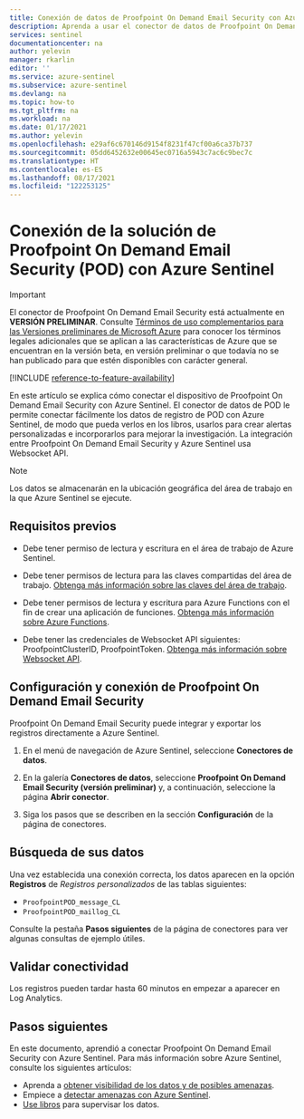 ```yaml
---
title: Conexión de datos de Proofpoint On Demand Email Security con Azure Sentinel | Microsoft Docs
description: Aprenda a usar el conector de datos de Proofpoint On Demand Email Security para extraer registros de POD Email Security y exportalos a Azure Sentinel. Vea los datos de POD Email Security en los libros, cree alertas y mejore la investigación.
services: sentinel
documentationcenter: na
author: yelevin
manager: rkarlin
editor: ''
ms.service: azure-sentinel
ms.subservice: azure-sentinel
ms.devlang: na
ms.topic: how-to
ms.tgt_pltfrm: na
ms.workload: na
ms.date: 01/17/2021
ms.author: yelevin
ms.openlocfilehash: e29af6c670146d9154f8231f47cf00a6ca37b737
ms.sourcegitcommit: 05dd6452632e00645ec0716a5943c7ac6c9bec7c
ms.translationtype: HT
ms.contentlocale: es-ES
ms.lasthandoff: 08/17/2021
ms.locfileid: "122253125"
---
```

# <a name="connect-your-proofpoint-on-demand-email-security-pod-solution-to-azure-sentinel"></a>Conexión de la solución de Proofpoint On Demand Email Security (POD) con Azure Sentinel

> [!IMPORTANT]
> El conector de Proofpoint On Demand Email Security está actualmente en **VERSIÓN PRELIMINAR**. Consulte [Términos de uso complementarios para las Versiones preliminares de Microsoft Azure](https://azure.microsoft.com/support/legal/preview-supplemental-terms/) para conocer los términos legales adicionales que se aplican a las características de Azure que se encuentran en la versión beta, en versión preliminar o que todavía no se han publicado para que estén disponibles con carácter general.

[!INCLUDE [reference-to-feature-availability](includes/reference-to-feature-availability.md)]

En este artículo se explica cómo conectar el dispositivo de Proofpoint On Demand Email Security con Azure Sentinel. El conector de datos de POD le permite conectar fácilmente los datos de registro de POD con Azure Sentinel, de modo que pueda verlos en los libros, usarlos para crear alertas personalizadas e incorporarlos para mejorar la investigación.  La integración entre Proofpoint On Demand Email Security y Azure Sentinel usa Websocket API.

> [!NOTE]
> Los datos se almacenarán en la ubicación geográfica del área de trabajo en la que Azure Sentinel se ejecute.

## <a name="prerequisites"></a>Requisitos previos

- Debe tener permiso de lectura y escritura en el área de trabajo de Azure Sentinel.

- Debe tener permisos de lectura para las claves compartidas del área de trabajo. [Obtenga más información sobre las claves del área de trabajo](../azure-monitor/agents/log-analytics-agent.md#workspace-id-and-key).

- Debe tener permisos de lectura y escritura para Azure Functions con el fin de crear una aplicación de funciones. [Obtenga más información sobre Azure Functions](../azure-functions/index.yml).

- Debe tener las credenciales de Websocket API siguientes: ProofpointClusterID, ProofpointToken. [Obtenga más información sobre Websocket API](https://proofpointcommunities.force.com/community/s/article/Proofpoint-on-Demand-Pod-Log-API).

## <a name="configure-and-connect-proofpoint-on-demand-email-security"></a>Configuración y conexión de Proofpoint On Demand Email Security

Proofpoint On Demand Email Security puede integrar y exportar los registros directamente a Azure Sentinel.

1. En el menú de navegación de Azure Sentinel, seleccione **Conectores de datos**.

1. En la galería **Conectores de datos**, seleccione **Proofpoint On Demand Email Security (versión preliminar)** y, a continuación, seleccione la página **Abrir conector**.

1. Siga los pasos que se describen en la sección **Configuración** de la página de conectores.

## <a name="find-your-data"></a>Búsqueda de sus datos

Una vez establecida una conexión correcta, los datos aparecen en la opción **Registros** de *Registros personalizados* de las tablas siguientes:
- `ProofpointPOD_message_CL`
- `ProofpointPOD_maillog_CL`

Consulte la pestaña **Pasos siguientes** de la página de conectores para ver algunas consultas de ejemplo útiles.

## <a name="validate-connectivity"></a>Validar conectividad

Los registros pueden tardar hasta 60 minutos en empezar a aparecer en Log Analytics.

## <a name="next-steps"></a>Pasos siguientes

En este documento, aprendió a conectar Proofpoint On Demand Email Security con Azure Sentinel. Para más información sobre Azure Sentinel, consulte los siguientes artículos:

- Aprenda a [obtener visibilidad de los datos y de posibles amenazas](get-visibility.md).
- Empiece a [detectar amenazas con Azure Sentinel](detect-threats-built-in.md).
- [Use libros](monitor-your-data.md) para supervisar los datos.